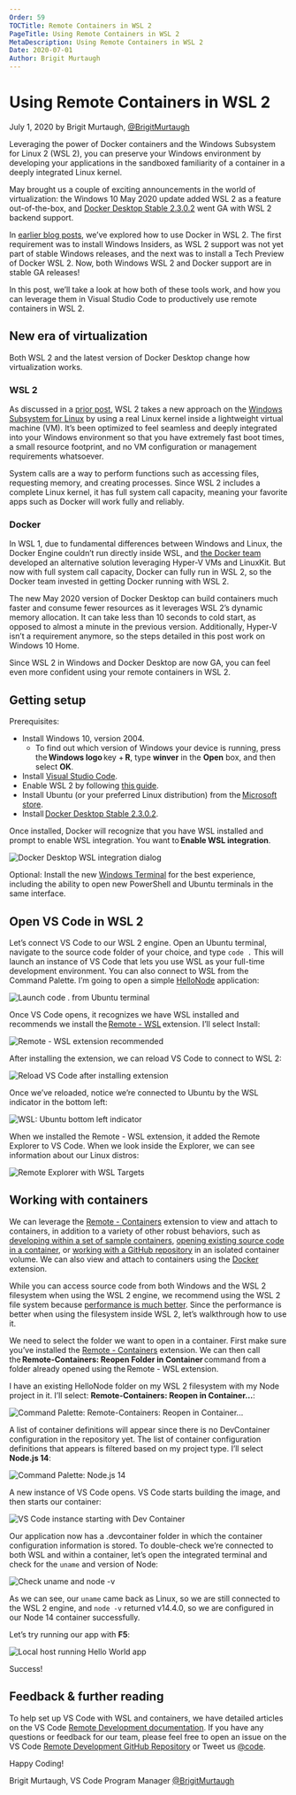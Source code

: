 ```yaml
---
Order: 59
TOCTitle: Remote Containers in WSL 2
PageTitle: Using Remote Containers in WSL 2
MetaDescription: Using Remote Containers in WSL 2
Date: 2020-07-01
Author: Brigit Murtaugh
---
```

# Using Remote Containers in WSL 2

July 1, 2020 by Brigit Murtaugh, [@BrigitMurtaugh](https://twitter.com/BrigitMurtaugh)

Leveraging the power of Docker containers and the Windows Subsystem for Linux 2 (WSL 2), you can preserve your Windows environment by developing your applications in the sandboxed familiarity of a container in a deeply integrated Linux kernel.

May brought us a couple of exciting announcements in the world of virtualization: the Windows 10 May 2020 update added WSL 2 as a feature out-of-the-box, and [Docker Desktop Stable 2.3.0.2](https://docs.docker.com/docker-for-windows/release-notes/#docker-desktop-community-2302) went GA with WSL 2 backend support.

In [earlier blog posts](https://code.visualstudio.com/blogs/2020/03/02/docker-in-wsl2), we’ve explored how to use Docker in WSL 2. The first requirement was to install Windows Insiders, as WSL 2 support was not yet part of stable Windows releases, and the next was to install a Tech Preview of Docker WSL 2. Now, both Windows WSL 2 and Docker support are in stable GA releases!

In this post, we’ll take a look at how both of these tools work, and how you can leverage them in Visual Studio Code to productively use remote containers in WSL 2.

## New era of virtualization

Both WSL 2 and the latest version of Docker Desktop change how virtualization works.

### WSL 2

As discussed in a [prior post](https://code.visualstudio.com/blogs/2019/09/03/wsl2), WSL 2 takes a new approach on the [Windows Subsystem for Linux](https://docs.microsoft.com/en-us/windows/wsl/wsl2-about) by using a real Linux kernel inside a lightweight virtual machine (VM). It’s been optimized to feel seamless and deeply integrated into your Windows environment so that you have extremely fast boot times, a small resource footprint, and no VM configuration or management requirements whatsoever.

System calls are a way to perform functions such as accessing files, requesting memory, and creating processes. Since WSL 2 includes a complete Linux kernel, it has full system call capacity, meaning your favorite apps such as Docker will work fully and reliably.

### Docker

In WSL 1, due to fundamental differences between Windows and Linux, the Docker Engine couldn’t run directly inside WSL, and [the Docker team](https://www.docker.com/blog/docker-hearts-wsl-2/) developed an alternative solution leveraging Hyper-V VMs and LinuxKit. But now with full system call capacity, Docker can fully run in WSL 2, so the Docker team invested in getting Docker running with WSL 2.

The new May 2020 version of Docker Desktop can build containers much faster and consume fewer resources as it leverages WSL 2’s dynamic memory allocation. It can take less than 10 seconds to cold start, as opposed to almost a minute in the previous version. Additionally, Hyper-V isn’t a requirement anymore, so the steps detailed in this post work on Windows 10 Home.

Since WSL 2 in Windows and Docker Desktop are now GA, you can feel even more confident using your remote containers in WSL 2.

## Getting setup

Prerequisites:

* Install Windows 10, version 2004.
    * To find out which version of Windows your device is running, press the **Windows logo** key + **R**, type **winver** in the **Open** box, and then select **OK**.
* Install [Visual Studio Code](https://code.visualstudio.com/download).
* Enable WSL 2 by following [this guide](https://docs.microsoft.com/windows/wsl/wsl2-install).
* Install Ubuntu (or your preferred Linux distribution) from the [Microsoft store](https://www.microsoft.com/p/ubuntu/9nblggh4msv6).
* Install [Docker Desktop Stable 2.3.0.2](https://docs.docker.com/docker-for-windows/wsl-tech-preview/#download).

Once installed, Docker will recognize that you have WSL installed and prompt to enable WSL integration. You want to **Enable WSL integration**.

![Docker Desktop WSL integration dialog](1-docker-desktop-wsl-integration.png)

Optional: Install the new [Windows Terminal](https://docs.microsoft.com/en-us/windows/terminal/) for the best experience, including the ability to open new PowerShell and Ubuntu terminals in the same interface.

## Open VS Code in WSL 2

Let’s connect VS Code to our WSL 2 engine. Open an Ubuntu terminal, navigate to the source code folder of your choice, and type `code .` This will launch an instance of VS Code that lets you use WSL as your full-time development environment. You can also connect to WSL from the Command Palette. I’m going to open a simple [HelloNode](https://github.com/bamurtaugh/HelloNode) application:

![Launch code . from Ubuntu terminal](2-ubuntu-launch-code.png)

Once VS Code opens, it recognizes we have WSL installed and recommends we install the [Remote - WSL](https://marketplace.visualstudio.com/items?itemName=ms-vscode-remote.remote-wsl) extension. I’ll select Install:

![Remote - WSL extension recommended](3-wsl-extension-recommended.png)

After installing the extension, we can reload VS Code to connect to WSL 2:

![Reload VS Code after installing extension](4-reload-vscode.png)

Once we’ve reloaded, notice we’re connected to Ubuntu by the WSL indicator in the bottom left:

![WSL: Ubuntu bottom left indicator](5-wsl-left-indicator.png)

When we installed the Remote - WSL extension, it added the Remote Explorer to VS Code. When we look inside the Explorer, we can see information about our Linux distros:

![Remote Explorer with WSL Targets](6-remote-explorer-wsl-targets.png)

## Working with containers

We can leverage the [Remote - Containers](https://code.visualstudio.com/docs/remote/containers) extension to view and attach to containers, in addition to a variety of other robust behaviors, such as [developing within a set of sample containers](https://code.visualstudio.com/docs/remote/containers#_quick-start-try-a-dev-container), [opening existing source code in a container](https://code.visualstudio.com/docs/remote/containers#_quick-start-open-an-existing-folder-in-a-container), or [working with a GitHub repository](https://code.visualstudio.com/docs/remote/containers#_quick-start-open-an-existing-folder-in-a-container) in an isolated container volume. We can also view and attach to containers using the [Docker](https://marketplace.visualstudio.com/items?itemName=ms-azuretools.vscode-docker) extension.

While you can access source code from both Windows and the WSL 2 filesystem when using the WSL 2 engine, we recommend using the WSL 2 file system because [performance is much better](https://www.docker.com/blog/docker-desktop-wsl-2-best-practices/). Since the performance is better when using the filesystem inside WSL 2, let’s walkthrough how to use it.

We need to select the folder we want to open in a container. First make sure you’ve installed the [Remote - Containers](https://marketplace.visualstudio.com/items?itemName=ms-vscode-remote.remote-containers) extension. We can then call the **Remote-Containers: Reopen Folder in Container** command from a folder already opened using the Remote - WSL extension.

I have an existing HelloNode folder on my WSL 2 filesystem with my Node project in it. I’ll select: **Remote-Containers: Reopen in Container…**:

![Command Palette: Remote-Containers: Reopen in Container...](7-reopen-container.png)

A list of container definitions will appear since there is no DevContainer configuration in the repository yet. The list of container configuration definitions that appears is filtered based on my project type. I’ll select **Node.js 14**:

![Command Palette: Node.js 14](8-node-14.png)

A new instance of VS Code opens. VS Code starts building the image, and then starts our container:

![VS Code instance starting with Dev Container](9-vscode-starting-with-container.png)

Our application now has a .devcontainer folder in which the container configuration information is stored. To double-check we’re connected to both WSL and within a container, let’s open the integrated terminal and check for the `uname` and version of Node:

![Check uname and node -v](10-uname-node.png)

As we can see, our `uname` came back as Linux, so we are still connected to the WSL 2 engine, and `node -v` returned v14.4.0, so we are configured in our Node 14 container successfully.

Let’s try running our app with **F5**:

![Local host running Hello World app](11-localhost-hello-world.png)

Success!

## Feedback & further reading

To help set up VS Code with WSL and containers, we have detailed articles on the VS Code [Remote Development documentation](https://code.visualstudio.com/docs/remote/remote-overview). If you have any questions or feedback for our team, please feel free to open an issue on the VS Code [Remote Development GitHub Repository](https://github.com/microsoft/vscode-remote-release/issues) or Tweet us [@code](https://twitter.com/code).

Happy Coding!

Brigit Murtaugh, VS Code Program Manager
[@BrigitMurtaugh](https://twitter.com/BrigitMurtaugh)
